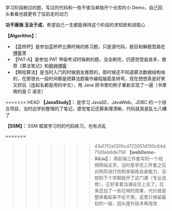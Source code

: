 学习阶段刷过的题、写过的代码和一些不值当单独开个仓库的小 Demo，自己回头看看也就更有了往前走的动力

**功不唐捐 玉汝于成**，希望自己一生都能保持这个阶段的求知欲和进取心

**【Algorithm】：**
* 【蓝桥杯】是参加蓝桥杯比赛时候的练习题，只是源代码，题目和解题思路在[博客](https://aidanblog.top)里
* 【PAT-A】是参加 PAT 甲级考试时候刷的题，没全刷完，仍感觉受益良多，推荐《算法笔记》和[柳神博客](https://www.liuchuo.net/)
* 【啊哈算法】是当时入门的时候朋友推荐的，那时候还不知道算法数据结构啥的，在那很长一段时间都是把算法题看作编程脑筋急转弯，现在想想真是好笑又好玩（连起名都是用的中文），用 Java 把书里的例子重新实现了一遍（书里用的是 C 语言）

<<<<<<< HEAD
**【JavaStudy】：** 是学习 JavaSE、JavaWeb、JDBC 的一个综合项目，当时边学别整理的了笔记，感觉笔记还算条理清晰，代码就真是乱七八糟了

**【SSM】：** SSM 框架学习时的代码练习，也有点乱

=======
>>>>>>> 43a17f2a1205cd723051d130c64d71d0eb6de756
**【webDemo-XiLiu】：** 用前端三件套写的一个视频网站主页，当时是学完三件套之后对网页进行仿制来锻炼自身能力，没想到下个学期就开了这门课（专业选修），正好拿着当课设交上去了。后来还加了一些花哨的效果，代价就是整体看起来不伦不类，这里只保留最初的一版，回头提升技术再改改

